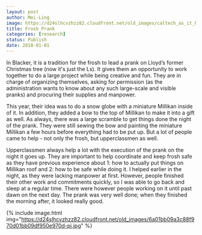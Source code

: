 ```yaml
---
layout: post
author: Mei-Ling
image: https://d24slhcvzhzz82.cloudfront.net/old_images/caltech_as_it_happens/6a0105349b8251970b01bb09df94d6970d.jpg
title: Frosh Prank
categories: [research]
status: Publish
date: 2018-01-01
---
```



In Blacker, it is a tradition for the frosh to lead a prank on Lloyd’s former Christmas tree (now it's just the Ls). It gives them an opportunity to work together to do a large project while being creative and fun. They are in charge of organizing themselves, asking for permission (as the administration wants to know about any such large-scale and visible pranks) and procuring their supplies and manpower.

This year, their idea was to do a snow globe with a miniature Millikan inside of it. In addition, they added a bow to the top of Millikan to make it into a gift as well. As always, there was a large scramble to get things done the night of the prank. They were still sewing the bow and painting the miniature Millikan a few hours before everything had to be put up. But a lot of people came to help - not only the frosh, but upperclassmen as well.

Upperclassmen always help a lot with the execution of the prank on the night it goes up. They are important to help coordinate and keep frosh safe as they have previous experience about 1: how to actually put things on Millikan roof and 2: how to be safe while doing it. I helped earlier in the night, as they were lacking manpower at first. However, people finished their other work and commitments quickly, so I was able to go back and sleep at a regular time. There were however people working on it until past dawn on the next day. The prank was very well done; when they finished the morning after, it looked really good.


{% include image.html img="https://d24slhcvzhzz82.cloudfront.net/old_images/6a01bb09a3c88f970d01bb09df950e970d-pi.jpg" %}
